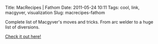 Title: MacRecipes | Fathom
Date: 2011-05-24 10:11
Tags: cool, link, macgyver, visualization
Slug: macrecipes-fathom

Complete list of Macgyver's moves and tricks. From arc welder to a huge list
of diversions.

[Check it out here!](http://fathom.info/macrecipes/)

